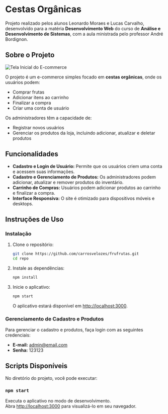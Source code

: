 # Cestas Orgânicas

Projeto realizado pelos alunos Leonardo Moraes e Lucas Carvalho, desenvolvido para a matéria **Desenvolvimento Web** do curso de **Análise e Desenvolvimento de Sistemas**, com a aula ministrada pelo professor André Bordignon.

## Sobre o Projeto

![Tela Inicial do E-commerce](https://i.imgur.com/VeVrvBH.png)

O projeto é um e-commerce simples focado em **cestas orgânicas**, onde os usuários podem:

- Comprar frutas
- Adicionar itens ao carrinho
- Finalizar a compra
- Criar uma conta de usuário

Os administradores têm a capacidade de:

- Registrar novos usuários
- Gerenciar os produtos da loja, incluindo adicionar, atualizar e deletar produtos

## Funcionalidades

- **Cadastro e Login de Usuário:** Permite que os usuários criem uma conta e acessem suas informações.
- **Cadastro e Gerenciamento de Produtos:** Os administradores podem adicionar, atualizar e remover produtos do inventário.
- **Carrinho de Compras:** Usuários podem adicionar produtos ao carrinho e finalizar a compra.
- **Interface Responsiva:** O site é otimizado para dispositivos móveis e desktops.

## Instruções de Uso

### Instalação

1. Clone o repositório:

    ```bash
    git clone https://github.com/carrosvelozes/frufrutas.git
    cd repo
    ```

2. Instale as dependências:

    ```bash
    npm install
    ```

3. Inicie o aplicativo:

    ```bash
    npm start
    ```

    O aplicativo estará disponível em [http://localhost:3000](http://localhost:3000).

### Gerenciamento de Cadastro e Produtos

Para gerenciar o cadastro e produtos, faça login com as seguintes credenciais:

- **E-mail:** admin@email.com
- **Senha:** 123123

## Scripts Disponíveis

No diretório do projeto, você pode executar:

### `npm start`

Executa o aplicativo no modo de desenvolvimento.\
Abra [http://localhost:3000](http://localhost:3000) para visualizá-lo em seu navegador.
